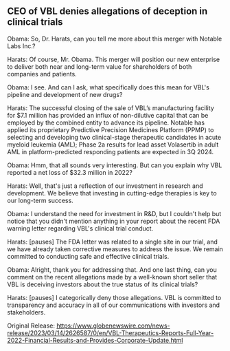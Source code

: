 ## CEO of VBL denies allegations of deception in clinical trials
Obama: So, Dr. Harats, can you tell me more about this merger with Notable Labs Inc.?

Harats: Of course, Mr. Obama. This merger will position our new enterprise to deliver both near and long-term value for shareholders of both companies and patients.

Obama: I see. And can I ask, what specifically does this mean for VBL's pipeline and development of new drugs?

Harats: The successful closing of the sale of VBL’s manufacturing facility for $7.1 million has provided an influx of non-dilutive capital that can be employed by the combined entity to advance its pipeline. Notable has applied its proprietary Predictive Precision Medicines Platform (PPMP) to selecting and developing two clinical-stage therapeutic candidates in acute myeloid leukemia (AML); Phase 2a results for lead asset Volasertib in adult AML in platform-predicted responding patients are expected in 3Q 2024.

Obama: Hmm, that all sounds very interesting. But can you explain why VBL reported a net loss of $32.3 million in 2022?

Harats: Well, that's just a reflection of our investment in research and development. We believe that investing in cutting-edge therapies is key to our long-term success.

Obama: I understand the need for investment in R&D, but I couldn't help but notice that you didn't mention anything in your report about the recent FDA warning letter regarding VBL's clinical trial conduct.

Harats: [pauses] The FDA letter was related to a single site in our trial, and we have already taken corrective measures to address the issue. We remain committed to conducting safe and effective clinical trials.

Obama: Alright, thank you for addressing that. And one last thing, can you comment on the recent allegations made by a well-known short seller that VBL is deceiving investors about the true status of its clinical trials?

Harats: [pauses] I categorically deny those allegations. VBL is committed to transparency and accuracy in all of our communications with investors and stakeholders.




Original Release: https://www.globenewswire.com/news-release/2023/03/14/2626587/0/en/VBL-Therapeutics-Reports-Full-Year-2022-Financial-Results-and-Provides-Corporate-Update.html